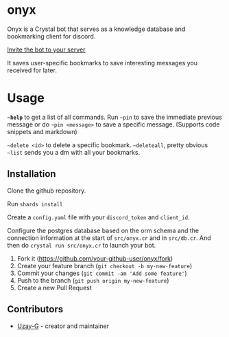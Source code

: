# onyx

Onyx is a Crystal bot that serves as a knowledge database and bookmarking client for discord.

[Invite the bot to your server](https://discord.com/api/oauth2/authorize?client_id=706904633695666177&permissions=0&scope=bot)

It saves user-specific bookmarks to save interesting messages you received for later.

# Usage

**`~help`** to get a list of all commands.
Run `~pin` to save the immediate previous message or do `~pin <message>` to save a specific message. (Supports code snippets and markdown)

`~delete <id>` to delete a specific bookmark.
`~deleteall`, pretty obvious
`~list` sends you a dm with all your bookmarks.

## Installation

Clone the github repository.

Run `shards install`

Create a `config.yaml` file with your `discord_token` and `client_id`.

Configure the postgres database based on the orm schema and the connection information at the start of `src/onyx.cr` and in `src/db.cr`.
And then do `crystal run src/onyx.cr` to launch your bot.

1. Fork it (<https://github.com/your-github-user/onyx/fork>)
2. Create your feature branch (`git checkout -b my-new-feature`)
3. Commit your changes (`git commit -am 'Add some feature'`)
4. Push to the branch (`git push origin my-new-feature`)
5. Create a new Pull Request

## Contributors

- [Uzay-G](https://github.com/your-github-user) - creator and maintainer
